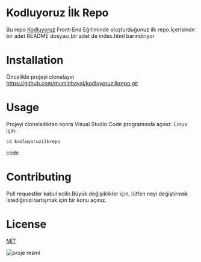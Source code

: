 # Kodluyoruz İlk Repo
Bu repo [Kodluyoruz](https://github.com/muminhayal) Front-End Eğitiminde oluşturduğunuz ilk repo.İçerisinde bir adet README dosyası,bir adet de index.html barındırıyor
# Installation
Öncelikle projeyi clonelayın
https://github.com/muminhayal/kodluyoruzilkrepo.git
# Usage
Projeyi cloneladıktan sonra Visual Studio Code programında açınız.
Linuv için:
```
cd kodluyoruzilkrepo
```
code 
# Contributing
Pull requestler kabul edilir.Büyük değişiklikler için, lütfen neyi değiştirmek istediğinizi tartışmak için bir konu açınız.
# License
[MİT](image.png)

![proje resmi](image.png)